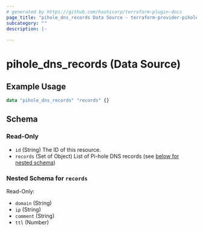 ```yaml
---
# generated by https://github.com/hashicorp/terraform-plugin-docs
page_title: "pihole_dns_records Data Source - terraform-provider-pihole"
subcategory: ""
description: |-
  
---
```


# pihole_dns_records (Data Source)



## Example Usage

```terraform
data "pihole_dns_records" "records" {}
```

<!-- schema generated by tfplugindocs -->
## Schema

### Read-Only

- `id` (String) The ID of this resource.
- `records` (Set of Object) List of Pi-hole DNS records (see [below for nested schema](#nestedatt--records))

<a id="nestedatt--records"></a>
### Nested Schema for `records`

Read-Only:

- `domain` (String)
- `ip` (String)
- `comment` (String)
- `ttl` (Number)
